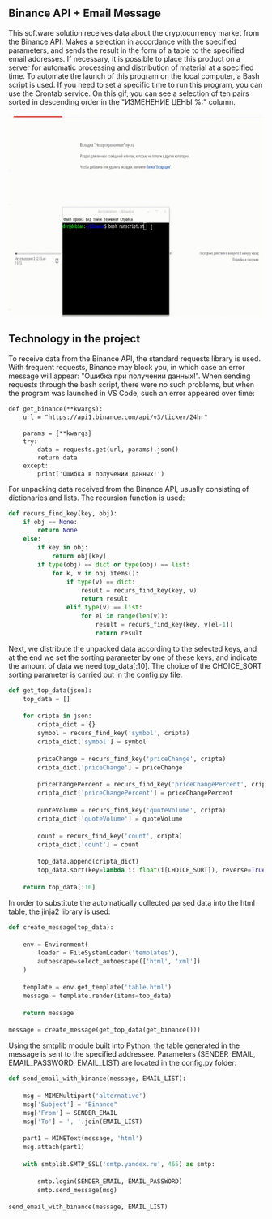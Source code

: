 ## Binance API + Email Message


This software solution receives data about the cryptocurrency market from the Binance API. Makes a selection in accordance with the specified parameters, and sends the result in the form of a table to the specified email addresses. If necessary, it is possible to place this product on a server for automatic processing and distribution of material at a specified time.
To automate the launch of this program on the local computer, a Bash script is used. If you need to set a specific time to run this program, you can use the Crontab service. On this gif, you can see a selection of ten pairs sorted in descending order in the "ИЗМЕНЕНИЕ ЦЕНЫ %:" column.


<p align="center"><img src="README/binance.gif" width="720" height="400"></p>


## Technology in the project

To receive data from the Binance API, the standard requests library is used. With frequent requests, Binance may block you, in which case an error message will appear: "Ошибка при получении данных!".
When sending requests through the bash script, there were no such problems, but when the program was launched in VS Code, such an error appeared over time:


```shell
def get_binance(**kwargs):
    url = "https://api1.binance.com/api/v3/ticker/24hr"

    params = {**kwargs}
    try:
        data = requests.get(url, params).json()
        return data
    except:
        print('Ошибка в получении данных!')
```

For unpacking data received from the Binance API, usually consisting of dictionaries and lists. The recursion function is used:


```python
def recurs_find_key(key, obj):
    if obj == None:
        return None
    else:
        if key in obj:
            return obj[key]
        if type(obj) == dict or type(obj) == list:
            for k, v in obj.items():
                if type(v) == dict:
                    result = recurs_find_key(key, v)
                    return result
                elif type(v) == list:
                    for el in range(len(v)):
                        result = recurs_find_key(key, v[el-1])
                        return result
```

Next, we distribute the unpacked data according to the selected keys, and at the end we set the sorting parameter by one of these keys, and indicate the amount of data we need top_data[:10].
The choice of the CHOICE_SORT sorting parameter is carried out in the config.py file.


```python
def get_top_data(json):
    top_data = []

    for cripta in json:
        cripta_dict = {}
        symbol = recurs_find_key('symbol', cripta)
        cripta_dict['symbol'] = symbol

        priceChange = recurs_find_key('priceChange', cripta)
        cripta_dict['priceChange'] = priceChange

        priceChangePercent = recurs_find_key('priceChangePercent', cripta)
        cripta_dict['priceChangePercent'] = priceChangePercent

        quoteVolume = recurs_find_key('quoteVolume', cripta)
        cripta_dict['quoteVolume'] = quoteVolume

        count = recurs_find_key('count', cripta)
        cripta_dict['count'] = count

        top_data.append(cripta_dict)
        top_data.sort(key=lambda i: float(i[CHOICE_SORT]), reverse=True)

    return top_data[:10]
```
In order to substitute the automatically collected parsed data into the html table, the jinja2 library is used:

```python
def create_message(top_data):

    env = Environment(
        loader = FileSystemLoader('templates'),
        autoescape=select_autoescape(['html', 'xml'])
    )

    template = env.get_template('table.html')
    message = template.render(items=top_data)

    return message

message = create_message(get_top_data(get_binance()))
```


Using the smtplib module built into Python, the table generated in the message is sent to the specified addressee.
Parameters (SENDER_EMAIL, EMAIL_PASSWORD, EMAIL_LIST) are located in the config.py folder:


```python
def send_email_with_binance(message, EMAIL_LIST):

    msg = MIMEMultipart('alternative')
    msg['Subject'] = "Binance"
    msg['From'] = SENDER_EMAIL
    msg['To'] = ', '.join(EMAIL_LIST)

    part1 = MIMEText(message, 'html')
    msg.attach(part1)

    with smtplib.SMTP_SSL('smtp.yandex.ru', 465) as smtp:

        smtp.login(SENDER_EMAIL, EMAIL_PASSWORD)
        smtp.send_message(msg)

send_email_with_binance(message, EMAIL_LIST)
